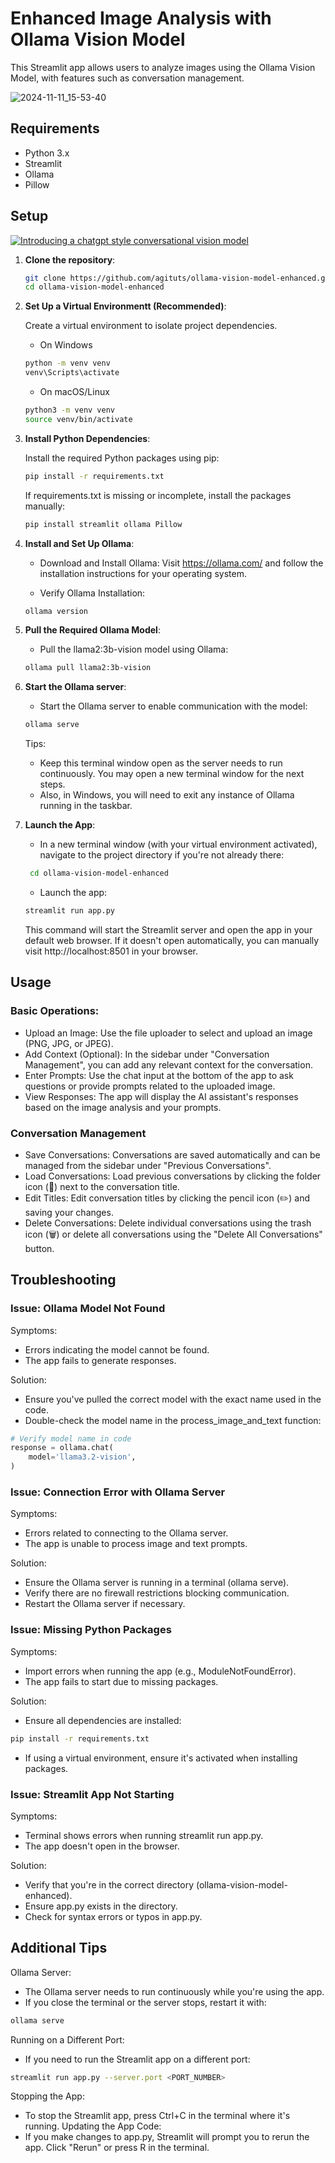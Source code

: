 # Enhanced Image Analysis with Ollama Vision Model

This Streamlit app allows users to analyze images using the Ollama Vision Model, with features such as conversation management.

![2024-11-11_15-53-40](https://github.com/user-attachments/assets/17292e69-3a34-47fe-b860-3986cd1e2987)

## Requirements

- Python 3.x
- Streamlit
- Ollama
- Pillow

## Setup

[![Introducing a chatgpt style conversational vision model](https://github.com/user-attachments/assets/36556c62-c347-46e7-aafc-8c17657cdf46)](https://www.youtube.com/watch?v=sdulVogM2aQ)



1. **Clone the repository**:
    ```bash
    git clone https://github.com/agituts/ollama-vision-model-enhanced.git
    cd ollama-vision-model-enhanced
    ```

2. **Set Up a Virtual Environmentt (Recommended)**:
   
   Create a virtual environment to isolate project dependencies.

   - On Windows
    ```bash
    python -m venv venv
    venv\Scripts\activate
    ```
   - On macOS/Linux
    ```bash
    python3 -m venv venv
    source venv/bin/activate
    ```

4. **Install Python Dependencies**:

   Install the required Python packages using pip:
   
    ```bash
    pip install -r requirements.txt
    ```
    
    If requirements.txt is missing or incomplete, install the packages manually:

    ```bash
    pip install streamlit ollama Pillow
    ```

5. **Install and Set Up Ollama**:
   
   - Download and Install Ollama: Visit https://ollama.com/ and follow the installation instructions for your operating system.
  
   - Verify Ollama Installation:
   
    ```bash
    ollama version
    ```

6. **Pull the Required Ollama Model**:

   - Pull the llama2:3b-vision model using Ollama:

    ```bash
    ollama pull llama2:3b-vision
    ```

7. **Start the Ollama server**:

   - Start the Ollama server to enable communication with the model:

    ```bash
    ollama serve
    ```
   Tips:
   
   - Keep this terminal window open as the server needs to run continuously. You may open a new terminal window for the next steps.
   - Also, in Windows, you will need to exit any instance of Ollama running in the taskbar.

9. **Launch the App**:

   - In a new terminal window (with your virtual environment activated), navigate to the project directory if you're not already there:
     
   ```bash
    cd ollama-vision-model-enhanced
    ```
   - Launch the app:
     
    ```bash
    streamlit run app.py
    ```
   This command will start the Streamlit server and open the app in your default web browser. If it doesn't open automatically, you can manually visit http://localhost:8501 in your browser.

## Usage

### Basic Operations:
- Upload an Image: Use the file uploader to select and upload an image (PNG, JPG, or JPEG).
- Add Context (Optional): In the sidebar under "Conversation Management", you can add any relevant context for the conversation.
- Enter Prompts: Use the chat input at the bottom of the app to ask questions or provide prompts related to the uploaded image.
- View Responses: The app will display the AI assistant's responses based on the image analysis and your prompts.

### Conversation Management
- Save Conversations: Conversations are saved automatically and can be managed from the sidebar under "Previous Conversations".
- Load Conversations: Load previous conversations by clicking the folder icon (📂) next to the conversation title.
- Edit Titles: Edit conversation titles by clicking the pencil icon (✏️) and saving your changes.
- Delete Conversations: Delete individual conversations using the trash icon (🗑️) or delete all conversations using the "Delete All Conversations" button.

## Troubleshooting

### Issue: Ollama Model Not Found

Symptoms:
- Errors indicating the model cannot be found.
- The app fails to generate responses.
  
Solution:
- Ensure you've pulled the correct model with the exact name used in the code.
- Double-check the model name in the process_image_and_text function:
```python
# Verify model name in code
response = ollama.chat(
    model='llama3.2-vision',   
)
```

### Issue: Connection Error with Ollama Server

Symptoms:
- Errors related to connecting to the Ollama server.
- The app is unable to process image and text prompts.
  
Solution:
- Ensure the Ollama server is running in a terminal (ollama serve).
- Verify there are no firewall restrictions blocking communication.
- Restart the Ollama server if necessary.

### Issue: Missing Python Packages

Symptoms:
- Import errors when running the app (e.g., ModuleNotFoundError).
- The app fails to start due to missing packages.

Solution:
- Ensure all dependencies are installed:
```bash
pip install -r requirements.txt
```
- If using a virtual environment, ensure it's activated when installing packages.

### Issue: Streamlit App Not Starting

Symptoms:
- Terminal shows errors when running streamlit run app.py.
- The app doesn't open in the browser.

Solution:
- Verify that you're in the correct directory (ollama-vision-model-enhanced).
- Ensure app.py exists in the directory.
- Check for syntax errors or typos in app.py.

## Additional Tips

Ollama Server:
- The Ollama server needs to run continuously while you're using the app.
- If you close the terminal or the server stops, restart it with:
```bash
ollama serve
```

Running on a Different Port:
- If you need to run the Streamlit app on a different port:
```bash
streamlit run app.py --server.port <PORT_NUMBER>
```

Stopping the App:
- To stop the Streamlit app, press Ctrl+C in the terminal where it's running.
Updating the App Code:
- If you make changes to app.py, Streamlit will prompt you to rerun the app. Click "Rerun" or press R in the terminal.
